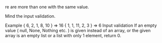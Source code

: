 ﻿re are more than one with the same value.

Mind the input validation.

Example
{ 6, 2, 1, 8, 10 } => 16
{ 1, 1, 11, 2, 3 } => 6
Input validation
If an empty value ( null, None, Nothing etc. ) is given instead of an array, or the given array is an empty list or a list with only 1 element, return 0.

